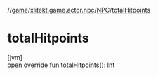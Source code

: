 //[game](../../../index.md)/[xlitekt.game.actor.npc](../index.md)/[NPC](index.md)/[totalHitpoints](total-hitpoints.md)

# totalHitpoints

[jvm]\
open override fun [totalHitpoints](total-hitpoints.md)(): [Int](https://kotlinlang.org/api/latest/jvm/stdlib/kotlin/-int/index.html)
